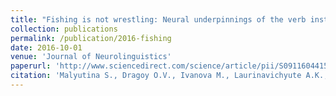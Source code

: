 ```yaml
---
title: "Fishing is not wrestling: Neural underpinnings of the verb instrumentality effect"
collection: publications
permalink: /publication/2016-fishing
date: 2016-10-01
venue: 'Journal of Neurolinguistics'
paperurl: 'http://www.sciencedirect.com/science/article/pii/S0911604415300117'
citation: 'Malyutina S., Dragoy O.V., Ivanova M., Laurinavichyute A.K., Petrushevsky A., Meindl T., Pöppel E., Gutyrchik E. (2016). &quot;Fishing is not wrestling: Neural underpinnings of the verb instrumentality effect.&quot; <i>Journal of Neurolinguistics</i>. Vol. 40, pp. 37–54.'
---
```


